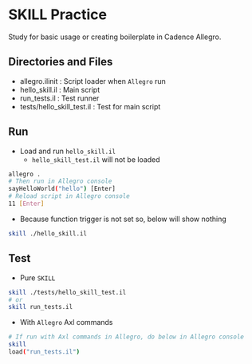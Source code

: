 # SKILL Practice

Study for basic usage or creating boilerplate in Cadence Allegro.

## Directories and Files
* allegro.ilinit : Script loader when `Allegro` run
* hello_skill.il : Main script
* run_tests.il : Test runner
* tests/hello_skill_test.il : Test for main script

## Run
* Load and run `hello_skill.il`
    - `hello_skill_test.il` will not be loaded
```sh
allegro .
# Then run in Allegro console
sayHelloWorld("hello") [Enter]
# Reload script in Allegro console
11 [Enter]
```

* Because function trigger is not set so, below will show nothing
```sh
skill ./hello_skill.il
```

## Test
* Pure `SKILL`
```sh
skill ./tests/hello_skill_test.il
# or
skill run_tests.il
```
* With `Allegro` Axl commands
```sh
# If run with Axl commands in Allegro, do below in Allegro console
skill
load("run_tests.il")
```
